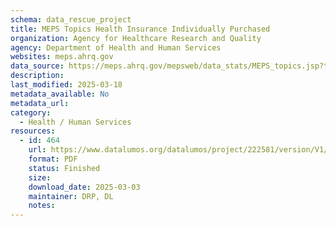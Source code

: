 ```yaml
---
schema: data_rescue_project 
title: MEPS Topics Health Insurance Individually Purchased
organization: Agency for Healthcare Research and Quality
agency: Department of Health and Human Services
websites: meps.ahrq.gov
data_source: https://meps.ahrq.gov/mepsweb/data_stats/MEPS_topics.jsp?topicid=7Z3
description: 
last_modified: 2025-03-18
metadata_available: No
metadata_url: 
category:
  - Health / Human Services
resources:
  - id: 464
    url: https://www.datalumos.org/datalumos/project/222581/version/V1/view
    format: PDF
    status: Finished
    size: 
    download_date: 2025-03-03
    maintainer: DRP, DL
    notes: 
---
```

